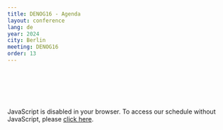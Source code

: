 ```yaml
---
title: DENOG16 - Agenda
layout: conference
lang: de
year: 2024
city: Berlin
meeting: DENOG16
order: 13
---
```


<br />
<br />
<br />
<br />
<br />
<pretalx-schedule event-url="https://pretalx.com/denog16/" locale="en" format="list" style="--pretalx-clr-primary: #3aa57c"></pretalx-schedule>
<noscript>
   <div class="pretalx-widget">
        <div class="pretalx-widget-info-message">
            JavaScript is disabled in your browser. To access our schedule without JavaScript,
            please <a target="_blank" href="https://pretalx.com/denog16/schedule/">click here</a>.
        </div>
    </div>
</noscript>